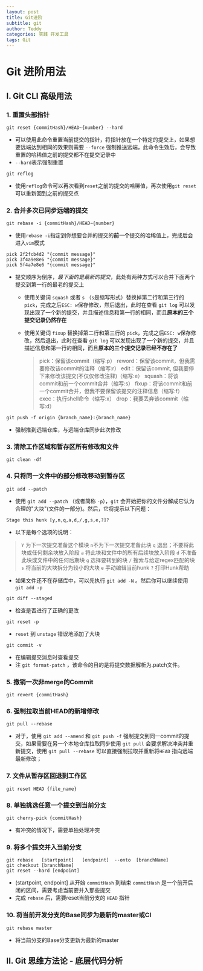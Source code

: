 ```yaml
---
layout: post
title: Git进阶
subtitle: git
author: Teddy
categories: 实践 开发工具
tags: Git
---
```


# Git 进阶用法

## I. Git CLI 高级用法

### 1. 重置头部指针

```shell
git reset {commitHash}/HEAD~{number} --hard
```

* 可以使用此命令重置当前提交的指针，将指针放在一个特定的提交上，如果想要远端达到相同的效果则需要 `--force` 强制推送远端，此命令生效后，会导致重置的哈稀值之前的提交都不在提交记录中
* `--hard`表示强制重置

```shell
git reflog
```

* 使用`reflog`命令可以再次看到`reset`之前的提交的哈稀值，再次使用`git reset`可以重新回到之前的提交点

### 2. 合并多次已同步远端的提交

```shell
git rebase -i {commitHash}/HEAD~{number}
```

* 使用`rebase -i`指定到你想要合并的提交的**前一个**提交的哈稀值上，完成后会进入`vim`模式

```shell
pick 2f2fcb4d2 "{commit message}"
pick 3f4a9e8e6 "{commit message}"
pick 5f4a7e8e6 "{commit message}"
```

* 提交顺序为倒序，*最下面的是最新的提交*，此处有两种方式可以合并下面两个提交到第一行的最老的提交上
  * 使用关键词 `squash` 或者 `s` （`s`是缩写形式）替换掉第二行和第三行的 `pick`，完成之后`ESC: w`保存修改，然后退出，此时在查看 `git log` 可以发现出现了一个新的提交，并且描述信息和第一行的相同，而且**原本的三个提交记录仍然存在**
  
  * 使用关键词 `fixup` 替换掉第二行和第三行的 `pick`，完成之后`ESC: w`保存修改，然后退出，此时在查看 `git log` 可以发现出现了一个新的提交，并且描述信息和第一行的相同，而且**原本的三个提交记录已经不存在了**
  
    >pick：保留该commit（缩写:p）
    >reword：保留该commit，但我需要修改该commit的注释（缩写:r）
    >edit：保留该commit, 但我要停下来修改该提交(不仅仅修改注释)（缩写:e）
    >squash：将该commit和前一个commit合并（缩写:s）
    >fixup：将该commit和前一个commit合并，但我不要保留该提交的注释信息（缩写:f）
    >exec：执行shell命令（缩写:x）
    >drop：我要丢弃该commit（缩写:d）

```shell
git push -f origin {branch_name}:{branch_name}
```

* 强制推到远端仓库，与远端仓库同步此次修改

### 3. 清除工作区域和暂存区所有修改和文件

```shell
git clean -df
```

### 4. 只将同一文件中的部分修改移动到暂存区

```shell
git add --patch 
```

* 使用 `git add --patch`  （或者简称 `-p`），`git` 会开始把你的文件分解成它认为合理的"大块"(文件的一部分)。然后，它将提示以下问题：

```shell
Stage this hunk [y,n,q,a,d,/,g,s,e,?]?
```

* 以下是每个选项的说明：

> `Y` 为下一次提交准备这个模块
> `n`不为下一次提交准备此块
> `q` 退出；不要将此块或任何剩余块放入阶段
> `a` 将此块和文件中的所有后续块放入阶段
> `d` 不准备此块或文件中的任何后期块
> `g` 选择要转到的块
> `/` 搜索与给定regex匹配的块
> `s` 将当前的大块拆分为较小的大块
> `e` 手动编辑当前hunk
> `?` 打印Hunk帮助

* 如果文件还不在存储库中，可以先执行 `git add -N` 。然后你可以继续使用 `git add -p` 

```shell
git diff --staged
```

* 检查是否进行了正确的更改

```shell
git reset -p
```

* `reset` 到 `unstage` 错误地添加了大块

```shell
git commit -v
```

* 在编辑提交消息时查看提交
* 注 `git format-patch` ，该命令的目的是将提交数据解析为.patch文件。

### 5. 撤销一次非merge的Commit

```shell
git revert {commitHash}
```

### 6. 强制拉取当前HEAD的新增修改

```shell
git pull --rebase
```

* 对于，使用 `git add --amend` 和 `git push -f` 强制提交到同一commit的提交，如果需要在另一个本地仓库拉取同步使用 `git pull` 会要求解决冲突并重新提交，使用 `git pull --rebase` 可以直接强制拉取并重新将`HEAD` 指向远端最新修改；

### 7. 文件从暂存区回退到工作区

```shell
git reset HEAD {file_name}
```

### 8. 单独挑选任意一个提交到当前分支

```shell
git cherry-pick {commitHash}
```

* 有冲突的情况下，需要单独处理冲突

### 9. 将多个提交并入当前分支

```shell
git rebase   [startpoint]   [endpoint]  --onto  [branchName]
git checkout [branchName]
git reset --hard [endpoint]
```

* (startpoint, endpoint] 从开始 `commitHash` 到结束 `commitHash` 是一个前开后闭的区间，需要考虑当前要并入那些提交
* 完成 `rebase` 后，需要reset当前分支的 `HEAD` 指针

### 10. 将当前开发分支的Base同步为最新的master或CI

```shell
git rebase master
```

* 将当前分支的Base分支更新为最新的master



## II. Git 思维方法论 - 底层代码分析